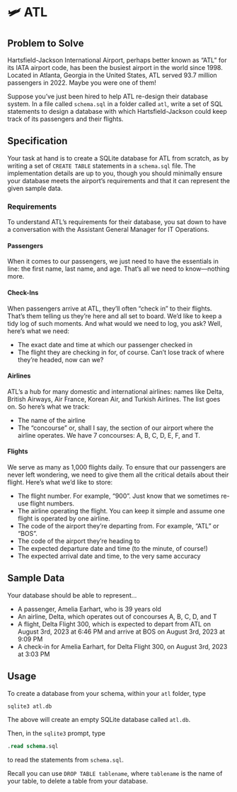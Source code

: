 # 🛩️ ATL

## Problem to Solve

Hartsfield-Jackson International Airport, perhaps better known as “ATL” for its IATA airport code, has been the busiest airport in the world since 1998. Located in Atlanta, Georgia in the United States, ATL served 93.7 million passengers in 2022. Maybe you were one of them!

Suppose you’ve just been hired to help ATL re-design their database system. In a file called `schema.sql` in a folder called `atl`, write a set of SQL statements to design a database with which Hartsfield-Jackson could keep track of its passengers and their flights.

## Specification

Your task at hand is to create a SQLite database for ATL from scratch, as by writing a set of `CREATE TABLE` statements in a `schema.sql` file. The implementation details are up to you, though you should minimally ensure your database meets the airport’s requirements and that it can represent the given sample data.

### Requirements

To understand ATL’s requirements for their database, you sat down to have a conversation with the Assistant General Manager for IT Operations.

#### Passengers

When it comes to our passengers, we just need to have the essentials in line: the first name, last name, and age. That’s all we need to know—nothing more.

#### Check-Ins

When passengers arrive at ATL, they’ll often “check in” to their flights. That’s them telling us they’re here and all set to board. We’d like to keep a tidy log of such moments. And what would we need to log, you ask? Well, here’s what we need:
- The exact date and time at which our passenger checked in
- The flight they are checking in for, of course. Can’t lose track of where they’re headed, now can we?

#### Airlines

ATL’s a hub for many domestic and international airlines: names like Delta, British Airways, Air France, Korean Air, and Turkish Airlines. The list goes on. So here’s what we track:
- The name of the airline
- The “concourse” or, shall I say, the section of our airport where the airline operates. We have 7 concourses: A, B, C, D, E, F, and T.

#### Flights

We serve as many as 1,000 flights daily. To ensure that our passengers are never left wondering, we need to give them all the critical details about their flight. Here’s what we’d like to store:

- The flight number. For example, “900”. Just know that we sometimes re-use flight numbers.
- The airline operating the flight. You can keep it simple and assume one flight is operated by one airline.
- The code of the airport they’re departing from. For example, “ATL” or “BOS”.
- The code of the airport they’re heading to
- The expected departure date and time (to the minute, of course!)
- The expected arrival date and time, to the very same accuracy

## Sample Data

Your database should be able to represent…

- A passenger, Amelia Earhart, who is 39 years old
- An airline, Delta, which operates out of concourses A, B, C, D, and T
- A flight, Delta Flight 300, which is expected to depart from ATL on August 3rd, 2023 at 6:46 PM and arrive at BOS on August 3rd, 2023 at 9:09 PM
- A check-in for Amelia Earhart, for Delta Flight 300, on August 3rd, 2023 at 3:03 PM

## Usage

To create a database from your schema, within your `atl` folder, type

```SQL
sqlite3 atl.db
```

The above will create an empty SQLite database called `atl.db`.

Then, in the `sqlite3` prompt, type

```SQL
.read schema.sql
```

to read the statements from `schema.sql`.

Recall you can use `DROP TABLE tablename`, where `tablename` is the name of your table, to delete a table from your database.
